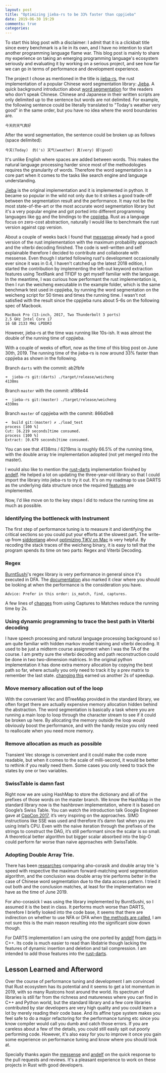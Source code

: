 ```yaml
---
layout: post
title: "Optimizing jieba-rs to be 33% faster than cppjieba"
date: 2019-06-30 19:29 
comments: true
categories: 
---
```

To start this blog post with a disclaimer: I admit that it is a clickbait title since every benchmark is a lie in its own, and I have no intention to start another programming language flame war. This blog post is mainly to share my experience on taking an emerging programming language's ecosystem seriously and evaluating it by working on a serious project, and see how far we can go in terms of performance and development experience.

The project I chose as mentioned in the title is [jieba-rs](https://github.com/messense/jieba-rs), the rust implementation of a popular Chinese word segmentation library: [Jieba](https://github.com/fxsjy/jieba). A quick background introduction about [word segmentation](https://en.wikipedia.org/wiki/Text_segmentation#Word_segmentation) for the readers who don't speak Chinese. Chinese and Japanese in their written scripts are only delimited up to the sentence but words are not delimited. For example, the following sentence could be literally translated to "Today's weather very good" in the same order, but you have no idea where the word boundaries are.

```
今天的天气真好
```

After the word segmentation, the sentence could be broken up as follows (space delimited):

```
今天(Today)  的('s) 天气(weather) 真(very) 好(good)
```

It's unlike English where spaces are added between words. This makes the natural language processing harder since most of the methodologies requires the granularity of words. Therefore the word segmentation is a core part when it comes to the tasks like search engine and language understanding. 

[Jieba](https://github.com/fxsjy/jieba) is the original implementation and it is implemented in python. It became so popular in the wild not only due to it strikes a good trade-off between the segmentation result and the performance. It may not be the most state-of-the-art or the most accurate word segmentation library but it's a very popular engine and got ported into different programming languages like [go](https://github.com/wangbin/jiebago) and the bindings to the [cppjieba](https://github.com/yanyiwu/cppjieba). Rust as a language focus on zero-cost abstraction, naturally I would like to benchmark the rust version against cpp version.

About a couple of weeks back I found that [messense](https://github.com/messense/) already had a good version of the rust implementation with the  maximum probability approach and the viterbi decoding finished. The code is well-written and self explainable therefore I decided to contribute and collaborate with messense. Even though I started following rust's development occasionally ever since it was in 0.4, I haven't catched up the latest 2018 edition, I started the contribution by implementing the left-out keyword extraction features using TextRank and TFIDF to get myself familiar with the language. In the meantime, I was curious how performant the rust implementation is, then I run the weicheng executable in the example folder, which is the same benchmark test used in cppjieba, by running the word segmentation on the weicheng script for 50 times and times the running time. I wasn't not satisfied with the result since the cppjieba runs about 5-6s on the following spec of Macbook.

```
MacBook Pro (13-inch, 2017, Two Thunderbolt 3 ports)
2.5 GHz Intel Core i7
16 GB 2133 MHz LPDDR3
```

However, jieba-rs at the time was running like 10s-ish. It was almost the double of the running time of cppjieba. 

With a couple of weeks of effort, now as the time of this blog post on June 30th, 2019. The running time of the jieba-rs is now around 33% faster than cppjieba as shown in the following.

Branch `darts` with the commit: ab2fbfe
```
➜  jieba-rs git:(darts) ./target/release/weicheng
4138ms
```

Branch `master` with the commit: a198e44
```
➜  jieba-rs git:(master) ./target/release/weicheng
4330ms
```

Branch `master` of cppjieba with the commit: 866d0e8
```
➜  build git:(master) ✗ ./load_test
process [100 %]
Cut: [6.219 seconds]time consumed.
process [100 %]
Extract: [0.679 seconds]time consumed.
```

You can see that 4138ms / 6219ms is roughly 66.5% of the running time, with the double array trie implementation adopted (not yet merged into the master).

I would also like to mention the [rust-darts](https://github.com/andelf/rust-darts) implementation finished by [andelf](https://github.com/andelf/). He helped a lot on updating the three-year-old library so that I could import the library into jieba-rs to try it out. It's on my roadmap to use DARTS as the underlying data structure once the required [features](https://github.com/andelf/rust-darts/issues/24) are implemented.

Now, I'd like move on to the key steps I did to reduce the running time as much as possible.


### Identifying the bottleneck with Instrument
The first step of performance tuning is to measure it and identifying the critical sections so you could put your efforts at the slowest part. The write-up from [siddontang](https://github.com/siddontang) about [optimizing TiKV on Mac](https://www.jianshu.com/p/a80010878def) is very helpful. By recoding the stack traces of the weicheng binary, it is easy to tell that the program spends its time on two parts: Regex and Viterbi Decoding.

### Regex
[BurntSushi](https://github.com/BurntSushi)'s regex library is very performance in general since it's executed in DFA. The [documentation](https://github.com/rust-lang/regex/blob/master/PERFORMANCE.md) also marked it clear where you should be looking at when the performance is the consideration you have. 

```
Advice: Prefer in this order: is_match, find, captures.
```

A few lines of [changes](https://github.com/messense/jieba-rs/commit/3d013211f3d76d00680f6f670c4f96b808f43571) from using Captures to Matches reduce the running time by 2s.

### Using dynamic programming to trace the best path in Viterbi decoding
I have speech processing and natural language processing background so I am quite familiar with hidden markov model training and viterbi decoding. It used to be just a midterm course assignment when I was the TA of the course. I am pretty sure the viterbi decoding and path reconstruction could be done in two two-dimension matrices. In the original python implementation it has done extra memory allocation by copying the best path so far, where actually you only need to track it by a prev matrix to remember the last state. 
[changing this](https://github.com/messense/jieba-rs/commit/2d1418092f595a3799d2d90f7a314b6855898261) earned us another 2s of speedup.

### Move memory allocation out of the loop

With the convenient Vec and BTreeMap provided in the standard library, we often forget there are actually expensive memory allocation hidden behind the abstraction. The word segmentation is basically a task where you are running a main loop to loop through the character stream to see if it could be broken up here. By allocating the memory outside the loop would obviously boost the performance, and with the handy resize you only need to reallocate when you need more memory.

### Remove allocation as much as possible

Transient Vec storage is convenient and it could make the code more readable, but when it comes to the scale of milli-second, it would be better to rethink if you really need them. Some cases you only need to track the states by one or two variables.


### SwissTable is damn fast

Right now we are using HashMap to store the dictionary and all of the prefixes of those words on the master branch. We know the HashMap in the standard library now is the hashbrown implementation, where it is based on Google’s Swiss Table. You can watch the introduction talk Google Engineer gave at 
[CppCon 2017](https://www.youtube.com/watch?v=ncHmEUmJZf4), it’s very inspiring on the approaches. SIMD instructions like SSE was used and therefore it’s damn fast when you are using Intel’s CPU. Even with the naive iteration through the prefixes of the strings to construct the DAG, it’s still performant since the scalar is so small. A theoretical better algorithm but bigger scalar absorbed into the big-O could perform far worse than naive approaches with SwissTable.


### Adopting Double Array Trie.
There has been [researches](http://www.hankcs.com/program/algorithm/double-array-trie-vs-aho-corasick-double-array-trie.html) comparing aho-corasik and double array trie 's speed with respective the maximum forward-matching word segmentation algorithm, and the conclusion was double array trie performs better in the case of Chinese word segmentation due to the data access pattern. I tried it out both and the conclusion matches, at least for the implementation we have as the time of June 2019.

For aho-corasick I was using the library implemented by BurntSushi, so I assumed it is the best in class. It performs much worse than DARTS, therefore I briefly looked into the code base, it seems that there are indirection on whether to use NFA or DFA when [the methods are called](https://github.com/BurntSushi/aho-corasick/blob/master/src/ahocorasick.rs#L1001), I am not sure this is the main reason resulting into the significant slow down though.

For DARTS implementation I am using the one ported by [andelf](https://github.com/andelf/) from [darts](http://chasen.org/~taku/software/darts/) in C++. Its code is much easier to read than libdatrie though lacking the features of dynamic insertion and deletion and tail compression. I am intended to add those features into the [rust-darts](https://github.com/andelf/rust-darts). 

## Lesson Learned and Afterword
Over the course of performance tuning and development I am convinced that Rust ecosystem has its potential and it seems to get a lot momentum in 2019, with so many Rustcons host around the world. Its spectrum of libraries is still far from the richness and matureness where you can find in C++ and Python world, but the standard library and a few core libraries contributed by star developers are very high quality and you could learn a lot by merely reading their code base. And its affine type system makes you feel safe to do a major refactoring for the performance tuning etc since you know compiler would call you dumb and catch those errors. If you are careless about a few of the details, you could still easily spit out poorly performing code. However, it's also easy for you to improve it once you gain some experience on performance tuning and know where you should look at.

Specially thanks again the [messense](https://github.com/messense/) and [andelf](https://github.com/andelf/) on the quick response to the pull requests and reviews. It's a pleasant experience to work on these projects in Rust with good developers.
